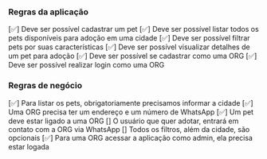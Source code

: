 ### Regras da aplicação

[✅] Deve ser possível cadastrar um pet
[✅] Deve ser possível listar todos os pets disponíveis para adoção em uma cidade
[✅] Deve ser possível filtrar pets por suas características
[✅] Deve ser possível visualizar detalhes de um pet para adoção
[✅] Deve ser possível se cadastrar como uma ORG
[✅] Deve ser possível realizar login como uma ORG

### Regras de negócio

[✅] Para listar os pets, obrigatoriamente precisamos informar a cidade
[✅] Uma ORG precisa ter um endereço e um número de WhatsApp
[✅] Um pet deve estar ligado a uma ORG
[] O usuário que quer adotar, entrará em contato com a ORG via WhatsApp
[] Todos os filtros, além da cidade, são opcionais
[✅] Para uma ORG acessar a aplicação como admin, ela precisa estar logada